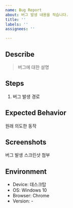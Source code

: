 ```yaml
---
name: Bug Report
about: 버그 발생 내용을 적습니다.
title: ''
labels: ''
assignees: ''

---
```


## Describe
> 버그에 대한 설명

## Steps
1. 버그 발생 경로

## Expected Behavior
원래 의도한 동작

## Screenshots
버그 발생 스크린샷 첨부

## Environment
- Device: 데스크탑
- OS: Windows 10
- Browser: Chrome
- Version: -

